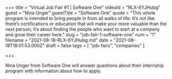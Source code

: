+++
title = "Virtual Job Fair #1 | Software One"
videoId = "RLX-6YJHubg"
guest = "Nina Unger"
guestTitle = "Software One"
quote = "This whole program is intended to bring people in from all walks of life. It’s not like there’s certifications or education that will make your more valuable than the next person; it’s about finding the people who want to start at a company and grow their career here."
slug = "job-fair-1-software-one"
num = "1"
filename = "2021-08-18-RLX-6YJHubg.md"
date = "2021-08-18T18:01:53.000Z"
draft = false
tags = [ "job-fairs", "companies" ]

+++

Nina Unger from Software One will answer questions about their internship program with information about how to apply.
